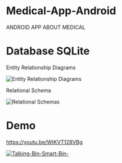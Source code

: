 # Medical-App-Android
ANDROID APP ABOUT MEDICAL 
# Database SQLite
Entity Relationship Diagrams

![Entity Relationship Diagrams](https://user-images.githubusercontent.com/67249292/105963276-667fdc00-60b3-11eb-8b85-5db6b8984dde.png)

Relational Schema

![Relational Schemas](https://user-images.githubusercontent.com/67249292/105963358-7eeff680-60b3-11eb-89b1-388493e4818c.png)
# Demo
https://youtu.be/WtKVT128VBg

[![Talking-Bin-Smart-Bin-](https://img.youtube.com/vi/WtKVT128VBg/0.jpg)](https://www.youtube.com/watch?v=WtKVT128VBg.)
